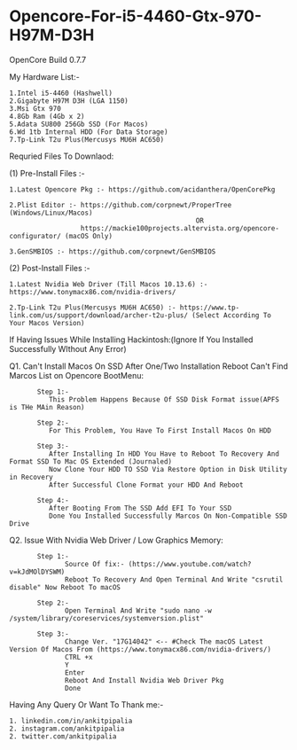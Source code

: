 # Opencore-For-i5-4460-Gtx-970-H97M-D3H

OpenCore Build 0.7.7


My Hardware List:-
  
    1.Intel i5-4460 (Hashwell)
    2.Gigabyte H97M D3H (LGA 1150)
    3.Msi Gtx 970
    4.8Gb Ram (4Gb x 2)
    5.Adata SU800 256Gb SSD (For Macos)
    6.Wd 1tb Internal HDD (For Data Storage)
    7.Tp-Link T2u Plus(Mercusys MU6H AC650)


Requried Files To Downlaod:

 (1) Pre-Install Files :-
 
 
    1.Latest Opencore Pkg :- https://github.com/acidanthera/OpenCorePkg
    
    2.Plist Editor :- https://github.com/corpnewt/ProperTree (Windows/Linux/Macos)
                                                   OR 
                      https://mackie100projects.altervista.org/opencore-configurator/ (macOS Only)
                      
    3.GenSMBIOS :- https://github.com/corpnewt/GenSMBIOS
    
    
    
 (2) Post-Install Files :-
 
    1.Latest Nvidia Web Driver (Till Macos 10.13.6) :- https://www.tonymacx86.com/nvidia-drivers/
    
    2.Tp-Link T2u Plus(Mercusys MU6H AC650) :- https://www.tp-link.com/us/support/download/archer-t2u-plus/ (Select According To Your Macos Version)
    
    
    
    
If Having Issues While Installing Hackintosh:(Ignore If You Installed Successfully WIthout Any Error)
  
  Q1. Can't Install Macos On SSD After One/Two Installation Reboot Can't Find Marcos List on Opencore BootMenu:
           
           Step 1:-
              This Problem Happens Because Of SSD Disk Format issue(APFS is THe MAin Reason)
           
           Step 2:-
              For This Problem, You Have To First Install Macos On HDD 
           
           Step 3:-
              After Installing In HDD You Have to Reboot To Recovery And Format SSD To Mac OS Extended (Journaled)
              Now Clone Your HDD TO SSD Via Restore Option in Disk Utility in Recovery
              After Successful Clone Format your HDD And Reboot
           
           Step 4:-
              After Booting From The SSD Add EFI To Your SSD
              Done You Installed Successfully Marcos On Non-Compatible SSD Drive 
              
              
              
  Q2. Issue With Nvidia Web Driver / Low Graphics Memory:
            
           Step 1:-
                  Source Of fix:- (https://www.youtube.com/watch?v=kJdMOlDYSWM)
                  Reboot To Recovery And Open Terminal And Write "csrutil disable" Now Reboot To macOS
                  
           Step 2:-
                  Open Terminal And Write "sudo nano -w /system/library/coreservices/systemversion.plist"
                  
           Step 3:-
                  Change Ver. "17G14042" <-- #Check The macOS Latest Version Of Macos From (https://www.tonymacx86.com/nvidia-drivers/)
                  CTRL +x
                  Y
                  Enter
                  Reboot And Install Nvidia Web Driver Pkg
                  Done
                  
                  



Having Any Query Or Want To Thank me:-
    
    1. linkedin.com/in/ankitpipalia
    2. instagram.com/ankitpipalia
    2. twitter.com/ankitpipalia
    

